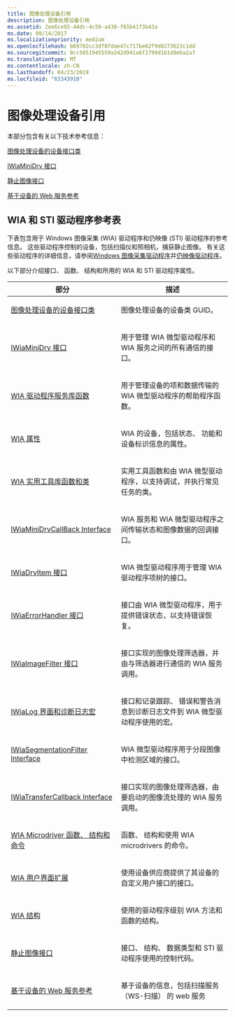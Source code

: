 ```yaml
---
title: 图像处理设备引用
description: 图像处理设备引用
ms.assetid: 2ee6ce92-44dc-4c59-a438-f65b41f3b43a
ms.date: 09/14/2017
ms.localizationpriority: medium
ms.openlocfilehash: b69702cc3df8fdae47c717be62f9d8273623c1dd
ms.sourcegitcommit: 0cc5051945559a242d941a6f2799d161d8eba2a7
ms.translationtype: MT
ms.contentlocale: zh-CN
ms.lasthandoff: 04/23/2019
ms.locfileid: "63343910"
---
```

# <a name="imaging-devices-reference"></a>图像处理设备引用

本部分包含有关以下技术参考信息：

[图像处理设备的设备接口类](device-interface-classes-for-imaging-devices.md)

[IWiaMiniDrv 接口](https://msdn.microsoft.com/library/windows/hardware/ff545027)

[静止图像接口](https://msdn.microsoft.com/library/windows/hardware/ff548281)

[基于设备的 Web 服务参考](https://msdn.microsoft.com/library/windows/hardware/ff549148)

## <a name="wia-and-sti-driver-reference-table"></a>WIA 和 STI 驱动程序参考表

下表包含用于 Windows 图像采集 (WIA) 驱动程序和仍映像 (STI) 驱动程序的参考信息。 这些驱动程序控制的设备，包括扫描仪和照相机，捕获静止图像。 有关这些驱动程序的详细信息，请参阅[Windows 图像采集驱动程序](https://msdn.microsoft.com/library/windows/hardware/ff553346)并[仍映像驱动程序](https://msdn.microsoft.com/library/windows/hardware/ff548278)。

以下部分介绍接口、 函数、 结构和所用的 WIA 和 STI 驱动程序属性。

<table>
<colgroup>
<col width="50%" />
<col width="50%" />
</colgroup>
<thead>
<tr class="header">
<th>部分</th>
<th>描述</th>
</tr>
</thead>
<tbody>
<tr class="odd">
<td><p><a href="device-interface-classes-for-imaging-devices.md" data-raw-source="[Device Interface Classes for Imaging Devices](device-interface-classes-for-imaging-devices.md)">图像处理设备的设备接口类</a></p></td>
<td><p>图像处理设备的设备类 GUID。</p></td>
</tr>
<tr class="even">
<td><p><a href="https://msdn.microsoft.com/library/windows/hardware/ff545027" data-raw-source="[IWiaMiniDrv Interface](https://msdn.microsoft.com/library/windows/hardware/ff545027)">IWiaMiniDrv 接口</a></p></td>
<td><p>用于管理 WIA 微型驱动程序和 WIA 服务之间的所有通信的接口。</p></td>
</tr>
<tr class="odd">
<td><p><a href="https://msdn.microsoft.com/library/windows/hardware/ff551473" data-raw-source="[WIA Driver Services Library Functions](https://msdn.microsoft.com/library/windows/hardware/ff551473)">WIA 驱动程序服务库函数</a></p></td>
<td><p>用于管理设备的项和数据传输的 WIA 微型驱动程序的帮助程序函数。</p></td>
</tr>
<tr class="even">
<td><p><a href="wia-properties.md" data-raw-source="[WIA Properties](wia-properties.md)">WIA 属性</a></p></td>
<td><p>WIA 的设备，包括状态、 功能和设备标识信息的属性。</p></td>
</tr>
<tr class="odd">
<td><p><a href="https://msdn.microsoft.com/library/windows/hardware/ff553303" data-raw-source="[WIA Utility Library Functions and Classes](https://msdn.microsoft.com/library/windows/hardware/ff553303)">WIA 实用工具库函数和类</a></p></td>
<td><p>实用工具函数和由 WIA 微型驱动程序，以支持调试，并执行常见任务的类。</p></td>
</tr>
<tr class="even">
<td><p><a href="https://msdn.microsoft.com/library/windows/hardware/ff543943" data-raw-source="[IWiaMiniDrvCallBack Interface](https://msdn.microsoft.com/library/windows/hardware/ff543943)">IWiaMiniDrvCallBack Interface</a></p></td>
<td><p>WIA 服务和 WIA 微型驱动程序之间传输状态和图像数据的回调接口。</p></td>
</tr>
<tr class="odd">
<td><p><a href="https://msdn.microsoft.com/library/windows/hardware/ff543896" data-raw-source="[IWiaDrvItem Interface](https://msdn.microsoft.com/library/windows/hardware/ff543896)">IWiaDrvItem 接口</a></p></td>
<td><p>WIA 微型驱动程序用于管理 WIA 驱动程序项树的接口。</p></td>
</tr>
<tr class="even">
<td><p><a href="https://msdn.microsoft.com/library/windows/hardware/ff543907" data-raw-source="[IWiaErrorHandler Interface](https://msdn.microsoft.com/library/windows/hardware/ff543907)">IWiaErrorHandler 接口</a></p></td>
<td><p>接口由 WIA 微型驱动程序，用于提供错误状态，以支持错误恢复。</p></td>
</tr>
<tr class="odd">
<td><p><a href="https://msdn.microsoft.com/library/windows/hardware/ff543921" data-raw-source="[IWiaImageFilter Interface](https://msdn.microsoft.com/library/windows/hardware/ff543921)">IWiaImageFilter 接口</a></p></td>
<td><p>接口实现的图像处理筛选器，并由与筛选器进行通信的 WIA 服务调用。</p></td>
</tr>
<tr class="even">
<td><p><a href="https://msdn.microsoft.com/library/windows/hardware/ff543937" data-raw-source="[IWiaLog Interface and Diagnostic Log Macros](https://msdn.microsoft.com/library/windows/hardware/ff543937)">IWiaLog 界面和诊断日志宏</a></p></td>
<td><p>接口和记录跟踪、 错误和警告消息到诊断日志文件到 WIA 微型驱动程序使用的宏。</p></td>
</tr>
<tr class="odd">
<td><p><a href="https://msdn.microsoft.com/library/windows/hardware/ff545035" data-raw-source="[IWiaSegmentationFilter Interface](https://msdn.microsoft.com/library/windows/hardware/ff545035)">IWiaSegmentationFilter Interface</a></p></td>
<td><p>WIA 微型驱动程序用于分段图像中检测区域的接口。</p></td>
</tr>
<tr class="even">
<td><p><a href="https://msdn.microsoft.com/library/windows/hardware/ff545043" data-raw-source="[IWiaTransferCallback Interface](https://msdn.microsoft.com/library/windows/hardware/ff545043)">IWiaTransferCallback Interface</a></p></td>
<td><p>接口实现的图像处理筛选器，由要启动的图像流处理的 WIA 服务调用。</p></td>
</tr>
<tr class="odd">
<td><p><a href="https://msdn.microsoft.com/library/windows/hardware/ff552720" data-raw-source="[WIA Microdriver Functions, Structures, and Commands](https://msdn.microsoft.com/library/windows/hardware/ff552720)">WIA Microdriver 函数、 结构和命令</a></p></td>
<td><p>函数、 结构和使用 WIA microdrivers 的命令。</p></td>
</tr>
<tr class="even">
<td><p><a href="https://msdn.microsoft.com/library/windows/hardware/ff553281" data-raw-source="[WIA User Interface Extensions](https://msdn.microsoft.com/library/windows/hardware/ff553281)">WIA 用户界面扩展</a></p></td>
<td><p>使用设备供应商提供了其设备的自定义用户接口的接口。</p></td>
</tr>
<tr class="odd">
<td><p><a href="https://msdn.microsoft.com/library/windows/hardware/ff552803" data-raw-source="[WIA Structures](https://msdn.microsoft.com/library/windows/hardware/ff552803)">WIA 结构</a></p></td>
<td><p>使用的驱动程序级别 WIA 方法和函数的结构。</p></td>
</tr>
<tr class="even">
<td><p><a href="https://msdn.microsoft.com/library/windows/hardware/ff548281" data-raw-source="[Still Image Interfaces](https://msdn.microsoft.com/library/windows/hardware/ff548281)">静止图像接口</a></p></td>
<td><p>接口、 结构、 数据类型和 STI 驱动程序使用的控制代码。</p></td>
</tr>
<tr class="odd">
<td><p><a href="https://msdn.microsoft.com/library/windows/hardware/ff547963" data-raw-source="[Web Services on Devices Reference](https://msdn.microsoft.com/library/windows/hardware/ff547963)">基于设备的 Web 服务参考</a></p></td>
<td><p>基于设备的信息，包括扫描服务 （WS-扫描） 的 web 服务</p></td>
</tr>
</tbody>
</table>

 

 

 





